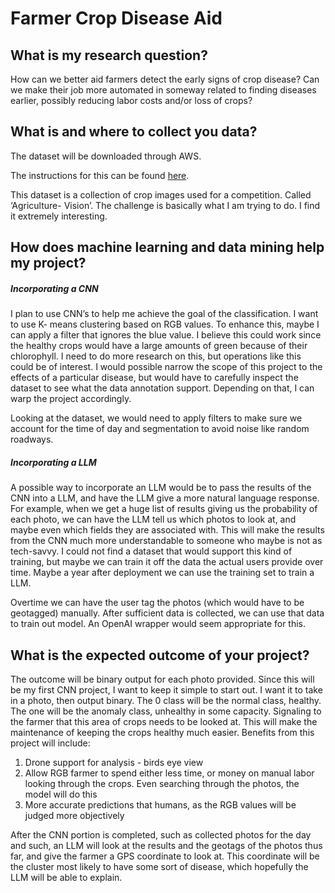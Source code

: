# Farmer Crop Disease Aid

## What is my research question?

How can we better aid farmers detect the early signs of crop disease? Can we
make their job more automated in someway related to finding diseases earlier, possibly reducing labor costs and/or loss of crops?

## What is and where to collect you data?

The dataset will be downloaded through AWS.

The instructions for this can be found [here](https://www.agriculture-vision.com/agriculture-vision-2024/prize-challenge-2024).

This dataset is a collection of crop images used for a competition. Called ‘Agriculture-
Vision’. The challenge is basically what I am trying to do. I find it extremely interesting.

## How does machine learning and data mining help my project?

##### Incorporating a CNN

I plan to use CNN’s to help me achieve the goal of the classification. I want to use K-
means clustering based on RGB values. To enhance this, maybe I can apply a filter that
ignores the blue value. I believe this could work since the healthy crops would have a
large amounts of green because of their chlorophyll. I need to do more research on this,
but operations like this could be of interest. I would possible narrow the scope of this
project to the effects of a particular disease, but would have to carefully inspect the
dataset to see what the data annotation support. Depending on that, I can warp the
project accordingly.

Looking at the dataset, we would need to apply filters to make sure we account for the
time of day and segmentation to avoid noise like random roadways.

##### Incorporating a LLM

A possible way to incorporate an LLM would be to pass the results of the CNN
into a LLM, and have the LLM give a more natural language response. For example,
when we get a huge list of results giving us the probability of each photo, we
can have the LLM tell us which photos to look at, and maybe even which fields
they are associated with. This will make the results from the CNN much more
understandable to someone who maybe is not as tech-savvy. I could not find a
dataset that would support this kind of training, but maybe we can train it off
the data the actual users provide over time. Maybe a year after deployment we
can use the training set to train a LLM.

Overtime we can have the user tag the photos (which would have to be geotagged)
manually. After sufficient data is collected, we can use that data to train out
model. An OpenAI wrapper would seem appropriate for this.

## What is the expected outcome of your project?

The outcome will be binary output for each photo provided. Since this will be my first CNN project,
I want to keep it simple to start out. I want it to take in a photo, then output binary. The 0 class
will be the normal class, healthy. The one will be the anomaly class, unhealthy in some
capacity. Signaling to the farmer that this area of crops needs to be looked at. This will
make the maintenance of keeping the crops healthy much easier. Benefits from this
project will include:

1. Drone support for analysis - birds eye view
2. Allow RGB farmer to spend either less time, or money on manual labor looking
   through the crops. Even searching through the photos, the model will do this
3. More accurate predictions that humans, as the RGB values will be judged more
   objectively

After the CNN portion is completed, such as collected photos for the day and
such, an LLM will look at the results and the geotags of the photos thus
far, and give the farmer a GPS coordinate to look at. This coordinate will be
the cluster most likely to have some sort of disease, which hopefully the LLM
will be able to explain.
